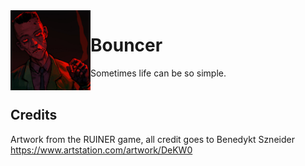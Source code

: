<img src="picture.png?raw=true" width="128" height="128" align="left">
<h1>Bouncer</h1>
Sometimes life can be so simple.
<br><br>

## Credits

Artwork from the RUINER game, all credit goes to Benedykt Szneider https://www.artstation.com/artwork/DeKW0